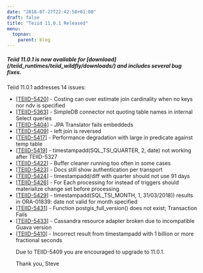 ```yaml
---
date: "2018-07-27T22:42:50+01:00"
draft: false
title: "Teiid 11.0.1 Released"
menu:
  topnav:
    parent: blog
---
```


##### Teiid 11.0.1 is now available for [download] (/teiid_runtimes/teiid_wildfly/downloads/) and includes several bug fixes.

<!--more-->

Teiid 11.0.1 addresses 14 issues:

<ul>
<li>[<a href='https://issues.jboss.org/browse/TEIID-5420'>TEIID-5420</a>] -         Costing can over estimate join cardinality when no keys nor ndv is specified
</li>
<li>[<a href='https://issues.jboss.org/browse/TEIID-5363'>TEIID-5363</a>] -         SimpleDB connector not quoting table names in internal Select queries
</li>
<li>[<a href='https://issues.jboss.org/browse/TEIID-5404'>TEIID-5404</a>] -         JPA Translator fails embeddeds
</li>
<li>[<a href='https://issues.jboss.org/browse/TEIID-5409'>TEIID-5409</a>] -         left join is reversed
</li>
<li>[<a href='https://issues.jboss.org/browse/TEIID-5417'>TEIID-5417</a>] -         Performance degradation with large in predicate against temp table
</li>
<li>[<a href='https://issues.jboss.org/browse/TEIID-5419'>TEIID-5419</a>] -          timestampadd(SQL_TSI_QUARTER, 2, date) not working after TEIID-5327
</li>
<li>[<a href='https://issues.jboss.org/browse/TEIID-5422'>TEIID-5422</a>] -         Buffer cleaner running too often in some cases
</li>
<li>[<a href='https://issues.jboss.org/browse/TEIID-5423'>TEIID-5423</a>] -         Docs still show authentication per transport
</li>
<li>[<a href='https://issues.jboss.org/browse/TEIID-5424'>TEIID-5424</a>] -         timestampadd/diff with quarter should not use 91 days
</li>
<li>[<a href='https://issues.jboss.org/browse/TEIID-5426'>TEIID-5426</a>] -         For Each processing for instead of triggers should materialize change set before processing
</li>
<li>[<a href='https://issues.jboss.org/browse/TEIID-5429'>TEIID-5429</a>] -         timestampadd(SQL_TSI_MONTH, 1, 31/03/2018)) results in ORA-01839: date not valid for month specified
</li>
<li>[<a href='https://issues.jboss.org/browse/TEIID-5431'>TEIID-5431</a>] -         Function postgis_full_version() does not exist; Transaction Fails
</li>
<li>[<a href='https://issues.jboss.org/browse/TEIID-5433'>TEIID-5433</a>] -         Cassandra resource adapter broken due to incompatible Guava version
</li>
<li>[<a href='https://issues.jboss.org/browse/TEIID-5410'>TEIID-5410</a>] -         Incorrect result from timestampadd with 1 billion or more fractional seconds
</li>

Due to TEIID-5409 you are encouraged to upgrade to 11.0.1. 

Thank you, Steve 
